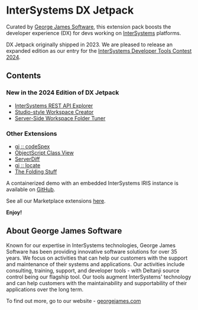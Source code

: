 # InterSystems DX Jetpack

Curated by [George James Software](https://georgejames.com), this extension pack boosts the developer experience (DX) for devs working on [InterSystems](https://developer.intersystems.com) platforms.

DX Jetpack originally shipped in 2023. We are pleased to release an expanded edition as our entry for the [InterSystems Developer Tools Contest 2024](https://openexchange.intersystems.com/contest/38). 

## Contents

### New in the 2024 Edition of DX Jetpack

- [InterSystems REST API Explorer](https://marketplace.visualstudio.com/items?itemName=georgejames.iris-rest-api-explorer)
- [Studio-style Workspace Creator](https://marketplace.visualstudio.com/items?itemName=georgejames.isfs-studio-style-workspace)
- [Server-Side Workspace Folder Tuner](https://marketplace.visualstudio.com/items?itemName=georgejames.isfs-root-tuner)

### Other Extensions

- [gj :: codeSpex](https://marketplace.visualstudio.com/items?itemName=georgejames.codespex)
- [ObjectScript Class View](https://marketplace.visualstudio.com/items?itemName=georgejames.objectscript-class-view)
- [ServerDiff](https://marketplace.visualstudio.com/items?itemName=georgejames.intersystems-serverdiff)
- [gj :: locate](https://marketplace.visualstudio.com/items?itemName=georgejames.gjlocate)
- [The Folding Stuff](https://marketplace.visualstudio.com/items?itemName=georgejames.thefoldingstuff)

A containerized demo with an embedded InterSystems IRIS instance is available on [GitHub](https://github.com/gjsjohnmurray/dx-jetpack-demo).

See all our Marketplace extensions [here](https://marketplace.visualstudio.com/publishers/georgejames).

**Enjoy!**

## About George James Software

Known for our expertise in InterSystems technologies, George James Software has been providing innovative software solutions for over 35 years. We focus on activities that can help our customers with the support and maintenance of their systems and applications. Our activities include consulting, training, support, and developer tools - with Deltanji source control being our flagship tool. Our tools augment InterSystems' technology and can help customers with the maintainability and supportability of their applications over the long term. 

To find out more, go to our website - [georgejames.com](https://georgejames.com) 
